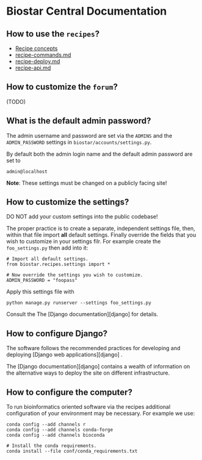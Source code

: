 # Biostar Central Documentation

## How to use the `recipes`?

* [Recipe concepts](recipes/recipes.md)
* [recipe-commands.md](recipes/commands.md)
* [recipe-deploy.md](recipes/deploy.md)
* [recipe-api.md](recipes/api.md)

## How to customize the `forum`?

(TODO)

## What is the default admin password?

The admin username and password are set via the `ADMINS` and the `ADMIN_PASSWORD` settings in `biostar/accounts/settings.py`.

By default both the admin login name and the default admin password are set to

    admin@localhost

**Note**: These settings must be changed on a publicly facing site!

## How to customize the settings?

DO NOT add your custom settings into the public codebase!

The proper practice is to create a separate, independent settings file, then, within that file import **all** default settings. Finally override the fields that you wish to customize in your settings filr. For example
create the `foo_settings.py` then add into it:

    # Import all default settings.
    from biostar.recipes.settings import *

    # Now override the settings you wish to customize.
    ADMIN_PASSWORD = "foopass"

Apply this settings file with

    python manage.py runserver --settings foo_settings.py

Consult the The [Django documentation][django] for details.

## How to configure Django?

The software follows the recommended practices for developing and deploying [Django web applications][django] .

The [Django documentation][django] contains a wealth of information on the alternative ways to deploy the site on different infrastructure.

## How to configure the computer?

To run bioinformatics oriented software via the recipes additional configuration of your environment may be necessary. For example we use:

    conda config --add channels r
    conda config --add channels conda-forge
    conda config --add channels bioconda

    # Install the conda requirements.
    conda install --file conf/conda_requirements.txt
